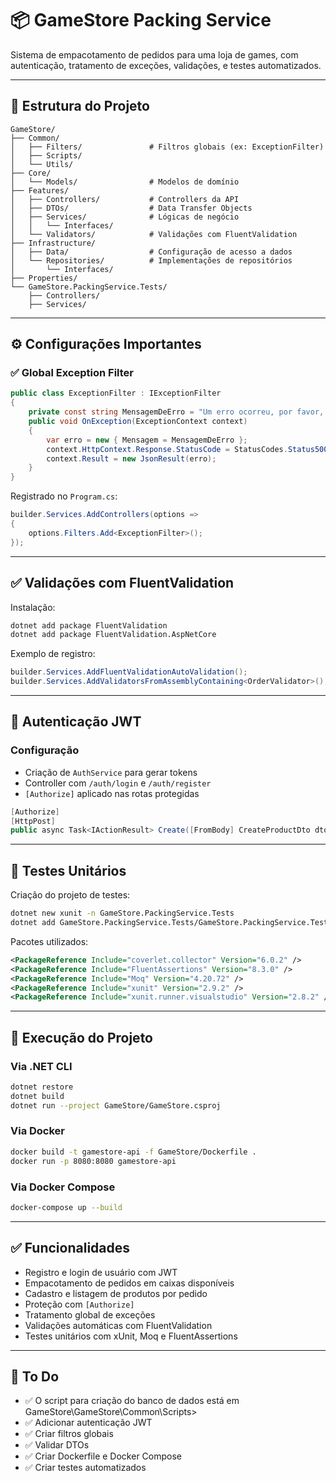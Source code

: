 
# 📦 GameStore Packing Service

Sistema de empacotamento de pedidos para uma loja de games, com autenticação, tratamento de exceções, validações, e testes automatizados.

---

## 📁 Estrutura do Projeto

```
GameStore/
├── Common/
│   ├── Filters/               # Filtros globais (ex: ExceptionFilter)
│   ├── Scripts/
│   └── Utils/
├── Core/
│   └── Models/                # Modelos de domínio
├── Features/
│   ├── Controllers/           # Controllers da API
│   ├── DTOs/                  # Data Transfer Objects
│   ├── Services/              # Lógicas de negócio
│   │   └── Interfaces/
│   └── Validators/            # Validações com FluentValidation
├── Infrastructure/
│   ├── Data/                  # Configuração de acesso a dados
│   └── Repositories/          # Implementações de repositórios
│       └── Interfaces/
├── Properties/
└── GameStore.PackingService.Tests/
    ├── Controllers/
    ├── Services/
```

---

## ⚙️ Configurações Importantes

### ✅ Global Exception Filter

```csharp
public class ExceptionFilter : IExceptionFilter
{
    private const string MensagemDeErro = "Um erro ocorreu, por favor, tente novamente!";
    public void OnException(ExceptionContext context)
    {
        var erro = new { Mensagem = MensagemDeErro };
        context.HttpContext.Response.StatusCode = StatusCodes.Status500InternalServerError;
        context.Result = new JsonResult(erro);
    }
}
```

Registrado no `Program.cs`:

```csharp
builder.Services.AddControllers(options =>
{
    options.Filters.Add<ExceptionFilter>();
});
```

---

## ✅ Validações com FluentValidation

Instalação:

```bash
dotnet add package FluentValidation
dotnet add package FluentValidation.AspNetCore
```

Exemplo de registro:

```csharp
builder.Services.AddFluentValidationAutoValidation();
builder.Services.AddValidatorsFromAssemblyContaining<OrderValidator>();
```

---

## 🔐 Autenticação JWT

### Configuração

- Criação de `AuthService` para gerar tokens
- Controller com `/auth/login` e `/auth/register`
- `[Authorize]` aplicado nas rotas protegidas

```csharp
[Authorize]
[HttpPost]
public async Task<IActionResult> Create([FromBody] CreateProductDto dto)
```

---

## 🧪 Testes Unitários

Criação do projeto de testes:

```bash
dotnet new xunit -n GameStore.PackingService.Tests
dotnet add GameStore.PackingService.Tests/GameStore.PackingService.Tests.csproj reference GameStore/GameStore.csproj
```

Pacotes utilizados:

```xml
<PackageReference Include="coverlet.collector" Version="6.0.2" />
<PackageReference Include="FluentAssertions" Version="8.3.0" />
<PackageReference Include="Moq" Version="4.20.72" />
<PackageReference Include="xunit" Version="2.9.2" />
<PackageReference Include="xunit.runner.visualstudio" Version="2.8.2" />
```

---

## 🚀 Execução do Projeto

### Via .NET CLI

```bash
dotnet restore
dotnet build
dotnet run --project GameStore/GameStore.csproj
```

### Via Docker

```bash
docker build -t gamestore-api -f GameStore/Dockerfile .
docker run -p 8080:8080 gamestore-api
```

### Via Docker Compose

```bash
docker-compose up --build
```

---

## ✅ Funcionalidades

- Registro e login de usuário com JWT
- Empacotamento de pedidos em caixas disponíveis
- Cadastro e listagem de produtos por pedido
- Proteção com `[Authorize]`
- Tratamento global de exceções
- Validações automáticas com FluentValidation
- Testes unitários com xUnit, Moq e FluentAssertions

---

## 🧾 To Do
- ✅ O script para criação do banco de dados está em GameStore\GameStore\Common\Scripts>
- ✅ Adicionar autenticação JWT
- ✅ Criar filtros globais
- ✅ Validar DTOs
- ✅ Criar Dockerfile e Docker Compose
- ✅ Criar testes automatizados
